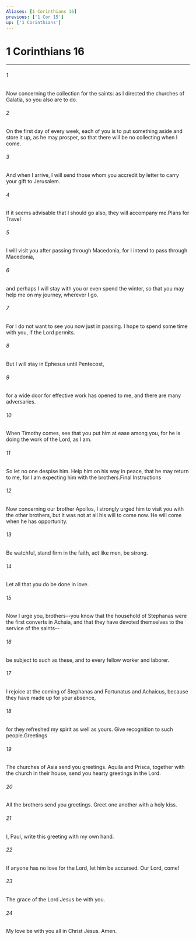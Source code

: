 ```yaml
---
Aliases: [1 Corinthians 16]
previous: ['1 Cor 15']
up: ['1 Corinthians']
---
```

# 1 Corinthians 16

***

 

###### 1 
Now concerning the collection for the saints: as I directed the churches of Galatia, so you also are to do. 
 

###### 2 
On the first day of every week, each of you is to put something aside and store it up, as he may prosper, so that there will be no collecting when I come. 
 

###### 3 
And when I arrive, I will send those whom you accredit by letter to carry your gift to Jerusalem. 
 

###### 4 
If it seems advisable that I should go also, they will accompany me.Plans for Travel
 
 

###### 5 
I will visit you after passing through Macedonia, for I intend to pass through Macedonia, 
 

###### 6 
and perhaps I will stay with you or even spend the winter, so that you may help me on my journey, wherever I go. 
 

###### 7 
For I do not want to see you now just in passing. I hope to spend some time with you, if the Lord permits. 
 

###### 8 
But I will stay in Ephesus until Pentecost, 
 

###### 9 
for a wide door for effective work has opened to me, and there are many adversaries.
 
 

###### 10 
When Timothy comes, see that you put him at ease among you, for he is doing the work of the Lord, as I am. 
 

###### 11 
So let no one despise him. Help him on his way in peace, that he may return to me, for I am expecting him with the brothers.Final Instructions
 
 

###### 12 
Now concerning our brother Apollos, I strongly urged him to visit you with the other brothers, but it was not at all his will to come now. He will come when he has opportunity.
 
 

###### 13 
Be watchful, stand firm in the faith, act like men, be strong. 
 

###### 14 
Let all that you do be done in love.
 
 

###### 15 
Now I urge you, brothers--you know that the household of Stephanas were the first converts in Achaia, and that they have devoted themselves to the service of the saints-- 
 

###### 16 
be subject to such as these, and to every fellow worker and laborer. 
 

###### 17 
I rejoice at the coming of Stephanas and Fortunatus and Achaicus, because they have made up for your absence, 
 

###### 18 
for they refreshed my spirit as well as yours. Give recognition to such people.Greetings
 
 

###### 19 
The churches of Asia send you greetings. Aquila and Prisca, together with the church in their house, send you hearty greetings in the Lord. 
 

###### 20 
All the brothers send you greetings. Greet one another with a holy kiss.
 
 

###### 21 
I, Paul, write this greeting with my own hand. 
 

###### 22 
If anyone has no love for the Lord, let him be accursed. Our Lord, come! 
 

###### 23 
The grace of the Lord Jesus be with you. 
 

###### 24 
My love be with you all in Christ Jesus. Amen.
 
